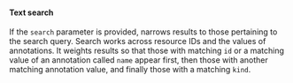 #### Text search

If the `search` parameter is provided, narrows results to those pertaining to
the search query. Search works across resource IDs and the values of
annotations. It weights results so that those with matching `id` or a matching
value of an annotation called `name` appear first, then those with another
matching annotation value, and finally those with a matching `kind`.
